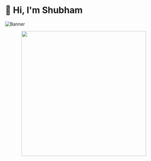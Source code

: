 # 👋 Hi, I'm Shubham

![Banner](https://i.imgur.com/zYqf2vb.png)  

<p align="center">
  <img src="https://i.imgur.com/Hy4TxXR.gif" width="400"/>
</p>
